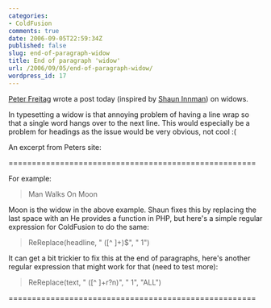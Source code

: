```yaml
---
categories:
- ColdFusion
comments: true
date: 2006-09-05T22:59:34Z
published: false
slug: end-of-paragraph-widow
title: End of paragraph 'widow'
url: /2006/09/05/end-of-paragraph-widow/
wordpress_id: 17
---
```


[Peter Freitag](http://www.petefreitag.com/) wrote a post today (inspired by [Shaun Innman](http://www.shauninnman.com/)) on widows.

In typesetting a widow is that annoying problem of having a line wrap so that a single word hangs over to the next line. This would especially be a problem for headings as the issue would be very obvious, not cool :(

An excerpt from Peters site:

=====================================================  

For example:

> Man Walks On
> Moon

Moon is the widow in the above example. Shaun fixes this by replacing the last space with an   He provides a function in PHP, but here's a simple regular expression for ColdFusion to do the same:

> ReReplace(headline, " ([^ ]+)$", " 1")

It can get a bit trickier to fix this at the end of paragraphs, here's another regular expression that might work for that (need to test more):

> ReReplace(text, " ([^ ]+r?n)", " 1", "ALL")

=====================================================
